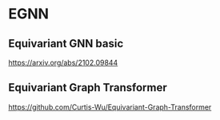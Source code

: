 # EGNN

## Equivariant GNN basic
https://arxiv.org/abs/2102.09844

## Equivariant Graph Transformer
https://github.com/Curtis-Wu/Equivariant-Graph-Transformer
